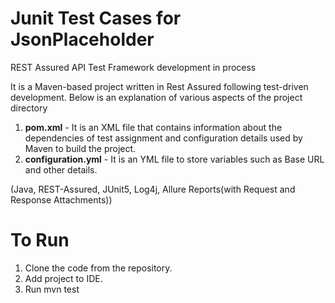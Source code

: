 # Junit Test Cases for JsonPlaceholder
REST Assured API Test Framework development in process

It is a Maven-based project written in Rest Assured following test-driven development.
Below is an explanation of various aspects of the project directory

1. **pom.xml** - It is an XML file that contains information about the dependencies of test assignment and configuration details used by Maven to build the project.
2. **configuration.yml** - It is an YML file to store variables such as Base URL and other details.

(Java, REST-Assured, JUnit5, Log4j, Allure Reports(with Request and Response Attachments))

# To Run
1. Clone the code from the repository.
2. Add project to IDE.
3. Run mvn test
